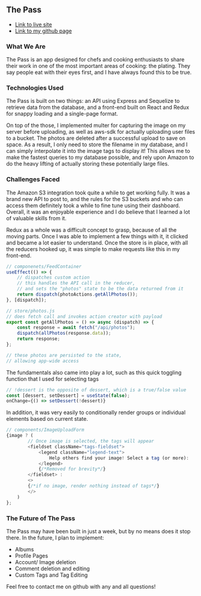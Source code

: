 ## The Pass

- [Link to live site](https://the-pass.herokuapp.com/)
- [Link to my github page](https://github.com/j-grooms)
### What We Are

The Pass is an app designed for chefs and cooking enthusiasts to share their work in one of the most important areas of cooking: the plating. They say people eat with their eyes first, and I have always found this to be true.

### Technologies Used

The Pass is built on two things: an API using Express and Sequelize to retrieve data from the database, and a front-end built on React and Redux for snappy loading and a single-page format.

On top of the those, I implemented multer for capturing the image on my server before uploading, as well as aws-sdk for actually uploading user files to a bucket. The photos are deleted after a successful upload to save on space. As a result, I only need to store the filename in my database, and I can simply interpolate it into the image tags to display it! This allows me to make the fastest queries to my database possible, and rely upon Amazon to do the heavy lifting of actually storing these potentially large files.

### Challenges Faced

The Amazon S3 integration took quite a while to get working fully. It was a brand new API to post to, and the rules for the S3 buckets and who can access them definitely took a while to fine tune using their dashboard. Overall, it was an enjoyable experience and I do believe that I learned a lot of valuable skills from it.

Redux as a whole was a difficult concept to grasp, because of all the moving parts. Once I was able to implement a few things with it, it clicked and became a lot easier to understand. Once the store is in place, with all the reducers hooked up, it was simple to make requests like this in my front-end.

```js
// componenets/FeedContainer
useEffect(() => {
	// dispatches custom action
	// this handles the API call in the reducer,
	// and sets the "photos" state to be the data returned from it
	return dispatch(photoActions.getAllPhotos());
}, [dispatch]);

// store/photos.js
// does fetch call and invokes action creator with payload
export const getAllPhotos = () => async (dispatch) => {
	const response = await fetch("/api/photos");
	dispatch(allPhotos(response.data));
	return response;
};

// these photos are persisted to the state,
// allowing app-wide access
```

The fundamentals also came into play a lot, such as this quick toggling function that I used for selecting tags

```js
// !dessert is the opposite of dessert, which is a true/false value
const [dessert, setDessert] = useState(false);
onChange={() => setDessert(!dessert)}
```

In addition, it was very easily to conditionally render groups or individual elements based on current state.

```js
// components/ImageUploadForm
{image ? (
		// Once image is selected, the tags will appear
		<fieldset className="tags-fieldset">
			<legend className="legend-text">
				Help others find your image! Select a tag (or more):
			</legend>
			{/*Removed for brevity*/}
		</fieldset> :
		<>
		{/*if no image, render nothing instead of tags*/}
		</>
	)
};
```
### The Future of The Pass
The Pass may have been built in just a week, but by no means does it stop there. In the future, I plan to implement:

- Albums
- Profile Pages
- Account/ Image deletion
- Comment deletion and editing
- Custom Tags and Tag Editing

Feel free to contact me on github with any and all questions!
